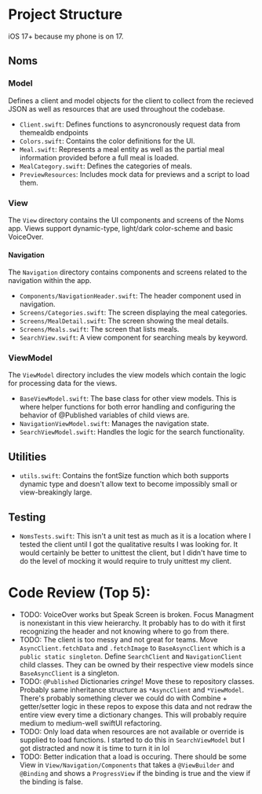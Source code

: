 # Project Structure
iOS 17+ because my phone is on 17.

## Noms

### Model
Defines a client and model objects for the client to collect from the recieved JSON as well as resources that are used throughout the codebase.

- `Client.swift`: Defines functions to asyncronously request data from themealdb endpoints
- `Colors.swift`: Contains the color definitions for the UI.
- `Meal.swift`: Represents a meal entity as well as the partial meal information provided before a full meal is loaded.
- `MealCategory.swift`: Defines the categories of meals.
- `PreviewResources`: Includes mock data for previews and a script to load them.

### View
The `View` directory contains the UI components and screens of the Noms app. Views support dynamic-type, light/dark color-scheme and basic VoiceOver.

#### Navigation
The `Navigation` directory contains components and screens related to the navigation within the app.

- `Components/NavigationHeader.swift`: The header component used in navigation.
- `Screens/Categories.swift`: The screen displaying the meal categories.
- `Screens/MealDetail.swift`: The screen showing the meal details.
- `Screens/Meals.swift`: The screen that lists meals.
- `SearchView.swift`: A view component for searching meals by keyword.

### ViewModel
The `ViewModel` directory includes the view models which contain the logic for processing data for the views.

- `BaseViewModel.swift`: The base class for other view models. This is where helper functions for both error handling and configuring the behavior of @Published variables of child views are.
- `NavigationViewModel.swift`: Manages the navigation state.
- `SearchViewModel.swift`: Handles the logic for the search functionality.

## Utilities

- `utils.swift`: Contains the fontSize function which both supports dynamic type and doesn't allow text to become impossibly small or view-breakingly large.

## Testing

- `NomsTests.swift`: This isn't a unit test as much as it is a location where I tested the client until I got the qualitative results I was looking for. It would certainly be better to unittest the client, but I didn't have time to do the level of mocking it would require to truly unittest my client.

# Code Review (Top 5):
- TODO: VoiceOver works but Speak Screen is broken. Focus Managment is nonexistant in this view heierarchy. It probably has to do with it first recognizing the header and not knowing where to go from there. 
- TODO: The client is too messy and not great for teams. Move `AsyncClient.fetchData` and `.fetchImage` to `BaseAsyncClient` which is a `public static singleton`. Define `SearchClient` and `NavigationClient` child classes. They can be owned by their respective view models since `BaseAsyncClient` is a singleton.
- TODO: `@Published` Dictionaries *cringe*! Move these to repository classes. Probably same inheritance structure as `*AsyncClient` and `*ViewModel`. There's probably something clever we could do with Combine + getter/setter logic in these repos to expose this data and not redraw the entire view every time a dictionary changes. This will probably require medium to medium-well swiftUI refactoring.
- TODO: Only load data when resources are not available or override is supplied to load functions. I started to do this in `SearchViewModel` but I got distracted and now it is time to turn it in lol
- TODO: Better indication that a load is occuring. There should be some View in `View/Navigation/Components` that takes a `@ViewBuilder` and `@Binding` and shows a `ProgressView` if the binding is true and the view if the binding is false.

